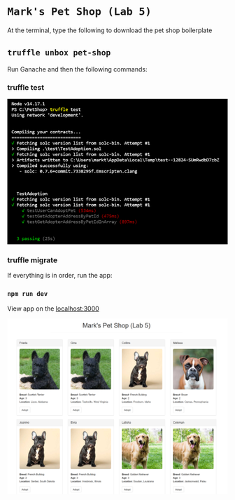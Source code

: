 # `Mark's Pet Shop (Lab 5)`

At the terminal, type the following to download the pet shop boilerplate

## `truffle unbox pet-shop`

Run Ganache and then the following commands:

### truffle test

<div><img src="./src/images/testresult.png" alt="test results" width="600" /></div>


### truffle migrate

If everything is in order, run the app:

### `npm run dev`

View app on the [localhost:3000](http://localhost:3000)

<div><img src="./src/images/home.png" alt="homepage" width="600" /></div>
